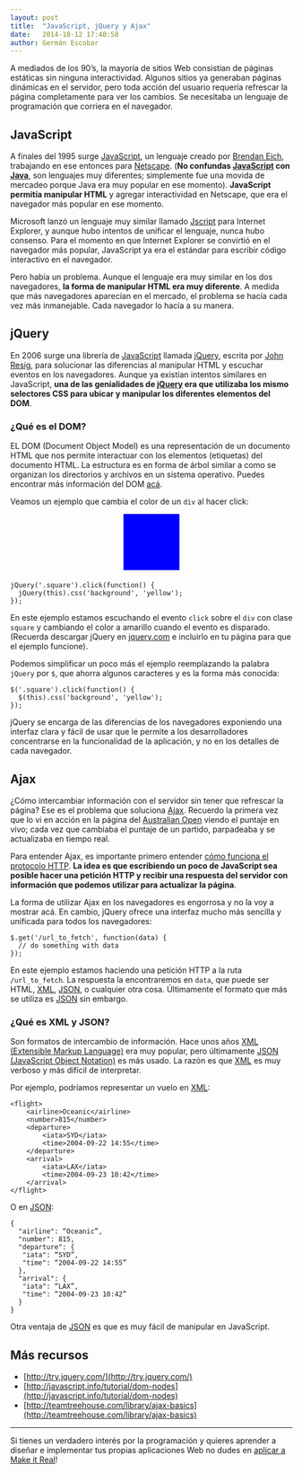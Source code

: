 ```yaml
---
layout: post
title:  "JavaScript, jQuery y Ajax"
date:   2014-10-12 17:40:58
author: Germán Escobar
---
```


A mediados de los 90’s, la mayoría de sitios Web consistían de páginas estáticas sin ninguna interactividad. Algunos sitios ya generaban páginas dinámicas en el servidor, pero toda acción del usuario requería refrescar la página completamente para ver los cambios. Se necesitaba un lenguaje de programación que corriera en el navegador.

## JavaScript

A finales del 1995 surge <a href="http://en.wikipedia.org/wiki/JavaScript" target="_blank">JavaScript</a>, un lenguaje creado por <a href="http://en.wikipedia.org/wiki/Brendan_Eich" target="_blank">Brendan Eich</a>, trabajando en ese entonces para <a href="http://en.wikipedia.org/wiki/Netscape" target="_blank">Netscape</a>. (**No confundas <a href="http://en.wikipedia.org/wiki/JavaScript" target="_blank">JavaScript</a> con <a href="http://en.wikipedia.org/wiki/Java_(programming_language)" target="_blank">Java</a>**, son lenguajes muy diferentes; simplemente fue una movida de mercadeo porque Java era muy popular en ese momento). **JavaScript permitía manipular HTML** y agregar interactividad en Netscape, que era el navegador más popular en ese momento.

Microsoft lanzó un lenguaje muy similar llamado <a href="http://en.wikipedia.org/wiki/JScript" target="_blank">Jscript</a> para Internet Explorer, y aunque hubo intentos de unificar el lenguaje, nunca hubo consenso. Para el momento en que Internet Explorer se convirtió en el navegador más popular, JavaScript ya era el estándar para escribir código interactivo en el navegador.

Pero había un problema. Aunque el lenguaje era muy similar en los dos navegadores, **la forma de manipular HTML era muy diferente**. A medida que más navegadores aparecían en el mercado, el problema se hacía cada vez más inmanejable. Cada navegador lo hacía a su manera.

## jQuery

En 2006 surge una librería de <a href="http://en.wikipedia.org/wiki/JavaScript" target="_blank">JavaScript</a> llamada <a href="http://jquery.com/" target="_blank">jQuery</a>, escrita por <a href="http://en.wikipedia.org/wiki/John_Resig" target="_blank">John Resig</a>, para solucionar las diferencias al manipular HTML y escuchar eventos en los navegadores. Aunque ya existían intentos similares en JavaScript, **una de las genialidades de <a href="http://jquery.com/" target="_blank">jQuery</a> era que utilizaba los mismo selectores CSS para ubicar y manipular los diferentes elementos del DOM**.

<div class="well">
<h3>¿Qué es el DOM?</h3>

EL DOM (Document Object Model) es una representación de un documento HTML que nos permite interactuar con los elementos (etiquetas) del documento HTML. La estructura es en forma de árbol similar a como se organizan los directorios y archivos en un sistema operativo. Puedes encontrar más información del DOM <a href="http://javascript.info/tutorial/dom-nodes" target="_blank">acá</a>.
</div>

Veamos un ejemplo que cambia el color de un `div` al hacer click:

<div class="square" style="height: 100px; width: 100px; background: blue; margin: 0 auto 20px;"></div>

<pre><code class="javascript">jQuery('.square').click(function() {
  jQuery(this).css('background', 'yellow');
});</code></pre>

En este ejemplo estamos escuchando el evento `click` sobre el `div` con clase `square` y cambiando el color a amarillo cuando el evento es disparado. (Recuerda descargar jQuery en <a href="http://jquery.com/">jquery.com</a> e incluirlo en tu página para que el ejemplo funcione).

Podemos simplificar un poco más el ejemplo reemplazando la palabra `jQuery` por `$`, que ahorra algunos caracteres y es la forma más conocida:

<pre><code class="javascript">$('.square').click(function() {
  $(this).css('background', 'yellow');
});</code></pre>

jQuery se encarga de las diferencias de los navegadores exponiendo una interfaz clara y fácil de usar que le permite a los desarrolladores concentrarse en la funcionalidad de la aplicación, y no en los detalles de cada navegador.

## Ajax

¿Cómo intercambiar información con el servidor sin tener que refrescar la página? Ese es el problema que soluciona <a href="http://en.wikipedia.org/wiki/Ajax_(programming)" target="_blank">Ajax</a>. Recuerdo la primera vez que lo vi en acción en la página del <a href="http://www.ausopen.com/" target="_blank">Australian Open</a> viendo el puntaje en vivo; cada vez que cambiaba el puntaje de un partido, parpadeaba y se actualizaba en tiempo real.

Para entender Ajax, es importante primero entender <a href="/2014/10/05/http-y-html/" target="_blank">cómo funciona el protocolo HTTP</a>. **La idea es que escribiendo un poco de JavaScript sea posible hacer una petición HTTP y recibir una respuesta del servidor con información que podemos utilizar para actualizar la página**.

La forma de utilizar Ajax en los navegadores es engorrosa y no la voy a mostrar acá. En cambio, jQuery ofrece una interfaz mucho más sencilla y unificada para todos los navegadores:

<pre><code class="javascript">$.get('/url_to_fetch', function(data) {
  // do something with data
});</code></pre>

En este ejemplo estamos haciendo una petición HTTP a la ruta `/url_to_fetch`. La respuesta la encontraremos en `data`, que puede ser HTML, <a href="http://en.wikipedia.org/wiki/XML" target="_blank">XML</a>, <a href="http://www.json.org/" target="_blank">JSON</a>, o cualquier otra cosa. Últimamente el formato que más se utiliza es <a href="http://www.json.org/" target="_blank">JSON</a> sin embargo.

<div class="well">
<h3>¿Qué es XML y JSON?</h3>

<p>Son formatos de intercambio de información. Hace unos años <a href="http://en.wikipedia.org/wiki/XML" target="_blank">XML (Extensible Markup Language)</a> era muy popular, pero últimamente <a href="http://www.json.org/" target="_blank">JSON (JavaScript Object Notation)</a> es más usado. La razón es que <a href="http://en.wikipedia.org/wiki/XML" target="_blank">XML</a> es muy verboso y más difícil de interpretar.</p>

<p>Por ejemplo, podríamos representar un vuelo en <a href="http://en.wikipedia.org/wiki/XML" target="_blank">XML</a>:</p>

<pre><code class="xml">&lt;flight&gt;
    &lt;airline&gt;Oceanic&lt;/airline&gt;
    &lt;number&gt;815&lt;/number&gt;
    &lt;departure&gt;
        &lt;iata&gt;SYD&lt;/iata&gt;
        &lt;time&gt;2004-09-22 14:55&lt;/time&gt;
    &lt;/departure&gt;
    &lt;arrival&gt;
        &lt;iata&gt;LAX&lt;/iata&gt;
        &lt;time&gt;2004-09-23 10:42&lt;/time&gt;
    &lt;/arrival&gt;
&lt;/flight&gt;</code></pre>

<p>O en <a href="http://www.json.org/" target="_blank">JSON</a>:</p>

<pre><code class="javascrip">{
  "airline": “Oceanic”,
  "number": 815,
  "departure": {
   "iata": “SYD”,
   "time": “2004-09-22 14:55”
  },
  "arrival": {
   "iata": “LAX”,
   "time": “2004-09-23 10:42”
  }
}</code></pre>

Otra ventaja de <a href="http://www.json.org/" target="_blank">JSON</a> es que es muy fácil de manipular en JavaScript.
</div>

## Más recursos

* [http://try.jquery.com/](http://try.jquery.com/)
* [http://javascript.info/tutorial/dom-nodes](http://javascript.info/tutorial/dom-nodes)
* [http://teamtreehouse.com/library/ajax-basics](http://teamtreehouse.com/library/ajax-basics)

***

Si tienes un verdadero interés por la programación y quieres aprender a diseñar e implementar tus propias aplicaciones Web no dudes en [aplicar a Make it Real](/apply)!

<script>
	jQuery('.square').click(function() {
	  jQuery(this).css('background', 'yellow');
	});
</script>